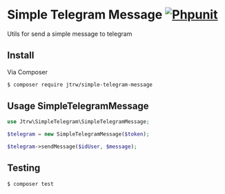 # Simple Telegram Message [![Phpunit](https://github.com/jtrw/simple-telegram-message/workflows/PHP%20Composer/badge.svg)](https://github.com/jtrw/simple-telegram-message/actions)


Utils for send a simple message to telegram

## Install

Via Composer

``` bash
$ composer require jtrw/simple-telegram-message
```

## Usage SimpleTelegramMessage

```php
use Jtrw\SimpleTelegram\SimpleTelegramMessage;

$telegram = new SimpleTelegramMessage($token);

$telegram->sendMessage($idUser, $message);

```

## Testing

``` bash
$ composer test
```

